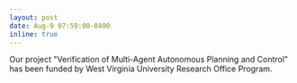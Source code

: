 ```yaml
---
layout: post
date: Aug-9 07:59:00-0400
inline: true
---
```


Our project "Verification of Multi-Agent Autonomous Planning and Control" has been funded by West Virginia University Research Office Program.
